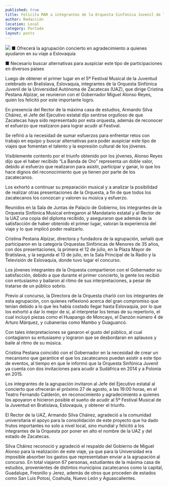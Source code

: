 ```yaml
---
published: true
title: Felicita MAR a integrantes de la Orquesta Sinfónica Juvenil de la UAZ por sus logros
author: Redacción
location: Local
category: Portada
layout: posts
---
```


![](http://i.imgur.com/UfC5i3zm.jpg)
■ Ofrecerá la agrupación concierto en agradecimiento a quienes ayudaron en su viaje a Eslovaquia

■ Necesario buscar alternativas para auspiciar este tipo de participaciones en diversos países

Luego de obtener el primer lugar en el 5º Festival Musical de la Juventud celebrado en Bratislava, Eslovaquia, integrantes de la Orquesta Sinfónica Juvenil de la Universidad Autónoma de Zacatecas (UAZ), que dirige Cristina Pestana Alpízar, se reunieron con el Gobernador Miguel Alonso Reyes, quien los felicitó por este importante logro.

En presencia del Rector de la máxima casa de estudios, Armando Silva Cháirez, el Jefe del Ejecutivo estatal dijo sentirse orgulloso de que Zacatecas haya sido representado por esta orquesta, además de reconocer el esfuerzo que realizaron para lograr acudir al Festival.

Se refirió a la necesidad de sumar esfuerzos para enfrentar retos con trabajo en equipo y buscar alternativas para poder auspiciar este tipo de viajes que fomentan el talento y la expresión cultural de los jóvenes.

Visiblemente contento por el triunfo obtenido por los jóvenes, Alonso Reyes dijo que el haber recibido “La Banda de Oro” representa un doble valor, debido al esfuerzo que realizaron para asistir, participar y ganar, lo que los hace dignos del reconocimiento que ya tienen por parte de los zacatecanos.

Los exhortó a continuar su preparación musical y a analizar la posibilidad de realizar otras presentaciones de la Orquesta, a fin de que todos los zacatecanos los conozcan y valoren su música y esfuerzo.

Reunidos en la Sala de Juntas de Palacio de Gobierno, los integrantes de la Orquesta Sinfónica Musical entregaron al Mandatario estatal y al Rector de la UAZ una copia del diploma recibido, y aseguraron que además de la satisfacción de haber obtenido el primer lugar, valoran la experiencia del viaje y lo que implicó poder realizarlo.

Cristina Pestana Alpízar, directora y fundadora de la agrupación, señaló que participaron en la categoría Orquestas Sinfónicas de Menores de 35 años, con dos presentaciones, la primera el 12 de julio, en la Plaza Mayor de Bratislava, y la segunda el 13 de julio, en la Sala Principal de la Radio y la Televisión de Eslovaquia, donde tuvo lugar el concurso.

Los jóvenes integrantes de la Orquesta compartieron con el Gobernador su satisfacción, debido a que durante el primer concierto, la gente los recibió con entusiasmo y bailaron al ritmo de sus interpretaciones, a pesar de tratarse de un público sobrio.

Previo al concurso, la Directora de la Orquesta charló con los integrantes de esta agrupación, con quienes reflexionó acerca del gran compromiso que tenían debido a lo que les había costado llegar hasta Eslovaquia, por lo que los exhortó a dar lo mejor de sí, al interpretar los temas de su repertorio, el cual incluyó piezas como el Huapango de Moncayo, el Danzón número 4 de Arturo Márquez, y cubanerías como Mambo y Guaguancó.

Con tales interpretaciones se ganaron el gusto del público, al cual contagiaron su entusiasmo y lograron que se desbordaran en aplausos y baile al ritmo de su música.

Cristina Pestana coincidió con el Gobernador en la necesidad de crear un mecanismo que garantice el que los zacatecanos puedan asistir a este tipo de eventos, al tiempo en que le informó que la Orquesta Sinfónica Juvenil ya cuenta con dos invitaciones para acudir a Sudáfrica en 2014 y a Polonia en 2015.

Los integrantes de la agrupación invitaron al Jefe del Ejecutivo estatal al concierto que ofrecerán el próximo 27 de agosto, a las 19:00 horas, en el Teatro Fernando Calderón, en reconocimiento y agradecimiento a quienes los apoyaron e hicieron posible el sueño de acudir al 5º Festival Musical de la Juventud en Bratislava, Eslovaquia, y obtener el triunfo.

El Rector de la UAZ, Armando Silva Cháirez, agradeció a la comunidad universitaria el apoyo para la consolidación de este proyecto que ha dado frutos importantes no solo a nivel local, sino mundial y felicitó a los integrantes de la Orquesta por poner en alto el nombre de la UAZ y del estado de Zacatecas.

Silva Cháirez reconoció y agradeció el respaldo del Gobierno de Miguel Alonso para la realización de este viaje, ya que para la Universidad  era imposible absorber los gastos que representaban enviar a la agrupación al concurso.
En total viajaron 67 personas, estudiantes de la máxima casa de estudios, provenientes de distintos municipios zacatecanos como la capital, Guadalupe, Fresnillo y Jerez, además de otros que proceden de estados como San Luis Potosí, Coahuila, Nuevo León y Aguascalientes.
